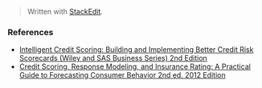 


> Written with [StackEdit](https://stackedit.io/).

### References

- [Intelligent Credit Scoring: Building and Implementing Better Credit Risk Scorecards (Wiley and SAS Business Series)  2nd Edition](https://www.amazon.com/Intelligent-Credit-Scoring-Implementing-Scorecards/dp/1119279151/ref=sr_1_1?keywords=credit+scorecard&qid=1551220114&s=gateway&sr=8-1)
- [Credit Scoring, Response Modeling, and Insurance Rating: A Practical Guide to Forecasting Consumer Behavior  2nd ed. 2012 Edition]()
<!--stackedit_data:
eyJoaXN0b3J5IjpbMTg1NzA1OTg2Nl19
-->